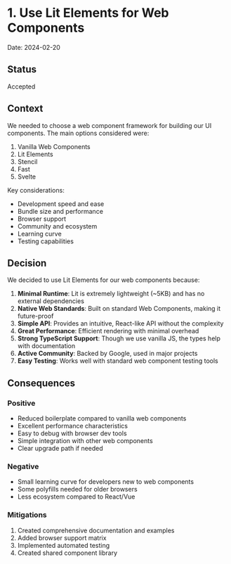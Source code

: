 # 1. Use Lit Elements for Web Components

Date: 2024-02-20

## Status

Accepted

## Context

We needed to choose a web component framework for building our UI components. The main options considered were:

1. Vanilla Web Components
2. Lit Elements
3. Stencil
4. Fast
5. Svelte

Key considerations:
- Development speed and ease
- Bundle size and performance
- Browser support
- Community and ecosystem
- Learning curve
- Testing capabilities

## Decision

We decided to use Lit Elements for our web components because:

1. **Minimal Runtime**: Lit is extremely lightweight (~5KB) and has no external dependencies
2. **Native Web Standards**: Built on standard Web Components, making it future-proof
3. **Simple API**: Provides an intuitive, React-like API without the complexity
4. **Great Performance**: Efficient rendering with minimal overhead
5. **Strong TypeScript Support**: Though we use vanilla JS, the types help with documentation
6. **Active Community**: Backed by Google, used in major projects
7. **Easy Testing**: Works well with standard web component testing tools

## Consequences

### Positive

- Reduced boilerplate compared to vanilla web components
- Excellent performance characteristics
- Easy to debug with browser dev tools
- Simple integration with other web components
- Clear upgrade path if needed

### Negative

- Small learning curve for developers new to web components
- Some polyfills needed for older browsers
- Less ecosystem compared to React/Vue

### Mitigations

1. Created comprehensive documentation and examples
2. Added browser support matrix
3. Implemented automated testing
4. Created shared component library 